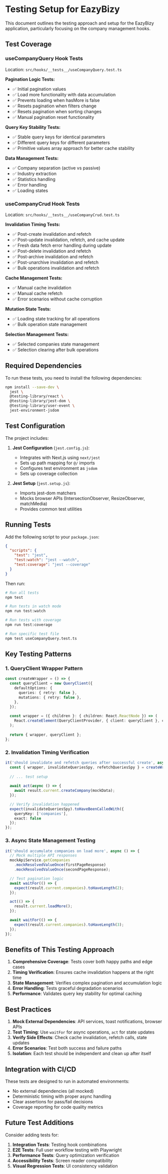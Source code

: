 # Testing Setup for EazyBizy

This document outlines the testing approach and setup for the EazyBizy application, particularly focusing on the company management hooks.

## Test Coverage

### useCompanyQuery Hook Tests
Location: `src/hooks/__tests__/useCompanyQuery.test.ts`

**Pagination Logic Tests:**
- ✅ Initial pagination values
- ✅ Load more functionality with data accumulation
- ✅ Prevents loading when hasMore is false
- ✅ Resets pagination when filters change
- ✅ Resets pagination when sorting changes
- ✅ Manual pagination reset functionality

**Query Key Stability Tests:**
- ✅ Stable query keys for identical parameters
- ✅ Different query keys for different parameters
- ✅ Primitive values array approach for better cache stability

**Data Management Tests:**
- ✅ Company separation (active vs passive)
- ✅ Industry extraction
- ✅ Statistics handling
- ✅ Error handling
- ✅ Loading states

### useCompanyCrud Hook Tests
Location: `src/hooks/__tests__/useCompanyCrud.test.ts`

**Invalidation Timing Tests:**
- ✅ Post-create invalidation and refetch
- ✅ Post-update invalidation, refetch, and cache update
- ✅ Fresh data fetch error handling during update
- ✅ Post-delete invalidation and refetch
- ✅ Post-archive invalidation and refetch
- ✅ Post-unarchive invalidation and refetch
- ✅ Bulk operations invalidation and refetch

**Cache Management Tests:**
- ✅ Manual cache invalidation
- ✅ Manual cache refetch
- ✅ Error scenarios without cache corruption

**Mutation State Tests:**
- ✅ Loading state tracking for all operations
- ✅ Bulk operation state management

**Selection Management Tests:**
- ✅ Selected companies state management
- ✅ Selection clearing after bulk operations

## Required Dependencies

To run these tests, you need to install the following dependencies:

```bash
npm install --save-dev \
  jest \
  @testing-library/react \
  @testing-library/jest-dom \
  @testing-library/user-event \
  jest-environment-jsdom
```

## Test Configuration

The project includes:

1. **Jest Configuration** (`jest.config.js`):
   - Integrates with Next.js using `next/jest`
   - Sets up path mapping for `@/` imports
   - Configures test environment as `jsdom`
   - Sets up coverage collection

2. **Jest Setup** (`jest.setup.js`):
   - Imports jest-dom matchers
   - Mocks browser APIs (IntersectionObserver, ResizeObserver, matchMedia)
   - Provides common test utilities

## Running Tests

Add the following script to your `package.json`:

```json
{
  "scripts": {
    "test": "jest",
    "test:watch": "jest --watch",
    "test:coverage": "jest --coverage"
  }
}
```

Then run:

```bash
# Run all tests
npm test

# Run tests in watch mode
npm run test:watch

# Run tests with coverage
npm run test:coverage

# Run specific test file
npm test useCompanyQuery.test.ts
```

## Key Testing Patterns

### 1. QueryClient Wrapper Pattern
```typescript
const createWrapper = () => {
  const queryClient = new QueryClient({
    defaultOptions: {
      queries: { retry: false },
      mutations: { retry: false },
    },
  });
  
  const wrapper = ({ children }: { children: React.ReactNode }) => (
    React.createElement(QueryClientProvider, { client: queryClient }, children)
  );
  
  return { wrapper, queryClient };
};
```

### 2. Invalidation Timing Verification
```typescript
it('should invalidate and refetch queries after successful create', async () => {
  const { wrapper, invalidateQueriesSpy, refetchQueriesSpy } = createWrapper();
  
  // ... test setup
  
  await act(async () => {
    await result.current.createCompany(mockData);
  });

  // Verify invalidation happened
  expect(invalidateQueriesSpy).toHaveBeenCalledWith({ 
    queryKey: ['companies'], 
    exact: false 
  });
});
```

### 3. Async State Management Testing
```typescript
it('should accumulate companies on load more', async () => {
  // Mock multiple API responses
  mockApiService.getCompanies
    .mockResolvedValueOnce(firstPageResponse)
    .mockResolvedValueOnce(secondPageResponse);

  // Test pagination logic
  await waitFor(() => {
    expect(result.current.companies).toHaveLength(2);
  });

  act(() => {
    result.current.loadMore();
  });

  await waitFor(() => {
    expect(result.current.companies).toHaveLength(3);
  });
});
```

## Benefits of This Testing Approach

1. **Comprehensive Coverage**: Tests cover both happy paths and edge cases
2. **Timing Verification**: Ensures cache invalidation happens at the right time
3. **State Management**: Verifies complex pagination and accumulation logic
4. **Error Handling**: Tests graceful degradation scenarios
5. **Performance**: Validates query key stability for optimal caching

## Best Practices

1. **Mock External Dependencies**: API services, toast notifications, browser APIs
2. **Test Timing**: Use `waitFor` for async operations, `act` for state updates
3. **Verify Side Effects**: Check cache invalidation, refetch calls, state updates
4. **Error Scenarios**: Test both success and failure paths
5. **Isolation**: Each test should be independent and clean up after itself

## Integration with CI/CD

These tests are designed to run in automated environments:

- No external dependencies (all mocked)
- Deterministic timing with proper async handling
- Clear assertions for pass/fail decisions
- Coverage reporting for code quality metrics

## Future Test Additions

Consider adding tests for:

1. **Integration Tests**: Testing hook combinations
2. **E2E Tests**: Full user workflow testing with Playwright
3. **Performance Tests**: Query optimization verification
4. **Accessibility Tests**: Screen reader compatibility
5. **Visual Regression Tests**: UI consistency validation